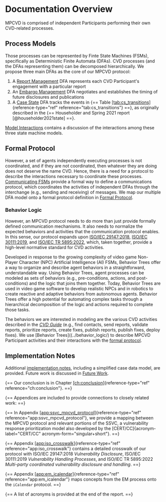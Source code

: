 # Documentation Overview

MPCVD is comprised of independent Participants performing their own CVD-related processes.

## Process Models

Those processes can be represented by Finte State Machines (FSMs), specifically as Deterministic Finite Automata (DFAs).
CVD processes (and the DFAs representing them) can be decomposed hierarchically. 
We propose three main DFAs as the core of our MPCVD protocol:

1.  A [Report Management](../process_models/rm) DFA represents each CVD Participant's engagement with a particular report
2.  An [Embargo Management](../process_models/em) DFA negotiates and establishes the timing of future disclosures and publications
3.  A [Case State](../process_models/cs) DFA tracks the events in {== Table [\[tab:cs_transitions\]](#tab:cs_transitions){reference-type="ref"
    reference="tab:cs_transitions"} ==}, as originally described in the {== Householder and Spring 2021 report [@householder2021state] ==}.

[Model Interactions](../process_models/model_interactions) contains a discussion of the interactions
among these three state machine models.

## Formal Protocol

However, a set of agents independently executing processes is not coordinated, and if they are not coordinated, 
then whatever they are doing does not deserve the name CVD.
Hence, there is a need for a protocol to describe the interactions necessary to coordinate these processes.
[Communicating FSMs](https://doi.org/10.1145/322374.322380) provide a formal way to define a communications protocol, which coordinates the activities of 
independent DFAs through the interchange (e.g., sending and receiving) of messages.
We map our multiple DFA model onto a formal protocol definition in [Formal Protocol](../reference/formal_protocol).

### Behavior Logic 

However, an MPCVD
protocol needs to do more than just provide formally defined
communication mechanisms. It also needs to normalize the expected
behaviors and activities that the communication protocol enables. In
this sense, our protocol expands upon
[ISO/IEC 29147:2018](https://www.iso.org/standard/72311.html), 
[ISO/IEC 30111:2019](https://www.iso.org/standard/69725.html),
and
[ISO/IEC TR 5895:2022](https://www.iso.org/standard/81807.html),
which, taken together, provide a high-level normative standard for CVD activities.

Developed in response to the growing complexity of video game
Non-Player Character (NPC) Artificial Intelligence (AI) FSMs, Behavior Trees
offer a way to organize and describe agent behaviors in a
straightforward, understandable way. Using Behavior Trees, agent
processes can be modeled as sets of behaviors (e.g., pre-conditions,
actions, and post-conditions) and the logic that joins them together.
Today, Behavior Trees are used in video game software to develop
realistic NPCs and in robotics to create reactive and adaptive behaviors from autonomous
agents. Behavior Trees offer a high potential for automating complex
tasks through a hierarchical decomposition of the logic and actions
required to complete those tasks.

The behaviors we are interested in modeling are the various
CVD activities described in the [*CVD Guide*](https://vuls.cert.org/confluence/display/CVD) (e.g., find contacts, send
reports, validate reports, prioritize reports, create fixes, publish
reports, publish fixes, deploy fixes).
We use [Behavior Trees]((../behavior_logic/) to describe MPCVD Participant activities and their interactions with
the [formal protocol](../reference/formal_protocol).

## Implementation Notes

Additional [implementation notes](../../howto), including a simplified case data model, are provided.
Future work is discussed in [Future Work](../future_work).

{== Our conclusion is in Chapter
[\[ch:conclusion\]](#ch:conclusion){reference-type="ref"
reference="ch:conclusion"}. ==}

{== Appendices are included to provide connections to closely related work: ==}

{== In Appendix
[\[app:ssvc_mpcvd_protocol\]](#app:ssvc_mpcvd_protocol){reference-type="ref"
reference="app:ssvc_mpcvd_protocol"}, we provide a mapping between the
MPCVD protocol
and relevant portions of the SSVC, a vulnerability response prioritization
model also developed by the [CERT/CC]{acronym-label="CERT/CC"
acronym-form="singular+short"}. ==}

{== Appendix
[\[app:iso_crosswalk\]](#app:iso_crosswalk){reference-type="ref"
reference="app:iso_crosswalk"} contains a detailed crosswalk of our
protocol with ISO/IEC 29147:2018 *Vulnerability Disclosure*, ISO/IEC
30111:2019 *Vulnerability Handling Processes*, and ISO/IEC TR 5895:2022
*Multi-party coordinated vulnerability disclosure and handling*. ==}

{== Appendix [\[app:em_icalendar\]](#app:em_icalendar){reference-type="ref"
reference="app:em_icalendar"} maps concepts from the
EM process onto the
`iCalendar` protocol.
==}

{== A list of acronyms is provided at the end of the report. ==}

